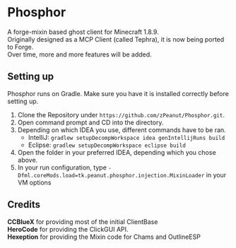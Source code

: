 # Phosphor

A forge-mixin based ghost client for Minecraft 1.8.9.  
Originally designed as a MCP Client (called Tephra), it is now being ported to Forge.  
Over time, more and more features will be added.

## Setting up

Phosphor runs on Gradle. Make sure you have it is installed correctly before setting up.

1. Clone the Repository under `https://github.com/zPeanut/Phosphor.git`.
2. Open command prompt and CD into the directory.
3. Depending on which IDEA you use, different commands have to be ran.
    - IntelliJ: `gradlew setupDecompWorkspace idea genIntellijRuns build`
    - Eclipse: `gradlew setupDecompWorkspace eclipse build`
4. Open the folder in your preferred IDEA, depending which you chose above.
5. In your run configuration, type `-Dfml.coreMods.load=tk.peanut.phosphor.injection.MixinLoader` in your VM options

## Credits

**CCBlueX** for providing most of the initial ClientBase  
**HeroCode** for providing the ClickGUI API.  
**Hexeption** for providing the Mixin code for Chams and OutlineESP  
